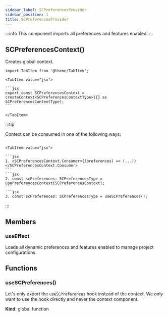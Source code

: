 ```yaml
---
sidebar_label: SCPreferencesProvider
sidebar_position: 1
title: SCPreferencesProvider
---
```


:::info
This component imports all preferences and features enabled.
:::

## SCPreferencesContext()

Creates global context.

````mdx-code-block
import TabItem from '@theme/TabItem';

<TabItem value="jsx">

```jsx
export const SCPreferencesContext = createContext<SCPreferencesContextType>({} as SCPreferencesContextType);
```

</TabItem>
````

:::tip

<p>Context can be consumed in one of the following ways:</p>

````mdx-code-block

<TabItem value="jsx">

```jsx
1. <SCPreferencesContext.Consumer>{(preferences) => (...)}</SCPreferencesContext.Consumer>
```
```jsx
2. const scPreferences: SCPreferencesType = usePreferencesContext(SCPreferencesContext);
```
```jsx
3. const scPreferences: SCPreferencesType = useSCPreferences();
````
</TabItem>

:::

## Members

<a name="useEffect"></a>

### useEffect
Loads all dynamic preferences and features enabled to manage project configurations.

## Functions


### useSCPreferences()
<p>Let's only export the <code>useSCPreferences</code> hook instead of the context.
We only want to use the hook directly and never the context component.</p>

**Kind**: global function  
